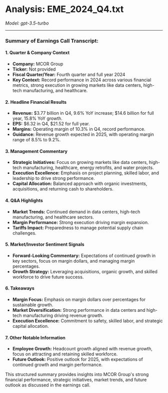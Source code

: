 # Analysis: EME_2024_Q4.txt

*Model: gpt-3.5-turbo*

---

### Summary of Earnings Call Transcript:

#### 1. **Quarter & Company Context**
- **Company:** MCOR Group
- **Ticker:** Not provided
- **Fiscal Quarter/Year:** Fourth quarter and full year 2024
- **Key Context:** Record performance in 2024 across various financial metrics, strong execution in growing markets like data centers, high-tech manufacturing, and healthcare.

#### 2. **Headline Financial Results**
- **Revenue:** $3.77 billion in Q4, 9.6% YoY increase; $14.6 billion for full year, 15.8% YoY growth.
- **EPS:** $6.32 in Q4, $21.52 for full year.
- **Margins:** Operating margin of 10.3% in Q4, record performance.
- **Guidance:** Revenue growth expected in 2025, with operating margin range of 8.5% to 9.2%.

#### 3. **Management Commentary**
- **Strategic Initiatives:** Focus on growing markets like data centers, high-tech manufacturing, healthcare, energy retrofits, and water projects.
- **Execution Excellence:** Emphasis on project planning, skilled labor, and leadership to drive strong performance.
- **Capital Allocation:** Balanced approach with organic investments, acquisitions, and returning cash to shareholders.

#### 4. **Q&A Highlights**
- **Market Trends:** Continued demand in data centers, high-tech manufacturing, and healthcare sectors.
- **Margin Performance:** Strong execution driving margin expansion.
- **Tariffs Impact:** Preparedness to manage potential supply chain challenges.

#### 5. **Market/Investor Sentiment Signals**
- **Forward-Looking Commentary:** Expectations of continued growth in key sectors, focus on margin dollars, and managing margin percentages.
- **Growth Strategy:** Leveraging acquisitions, organic growth, and skilled workforce to drive future success.

#### 6. **Takeaways**
- **Margin Focus:** Emphasis on margin dollars over percentages for sustainable growth.
- **Market Diversification:** Strong performance in data centers and high-tech manufacturing driving revenue growth.
- **Execution Excellence:** Commitment to safety, skilled labor, and strategic capital allocation.

#### 7. **Other Notable Information**
- **Employee Growth:** Headcount growth aligned with revenue growth, focus on attracting and retaining skilled workforce.
- **Future Outlook:** Positive outlook for 2025, with expectations of continued growth and margin performance.

This structured summary provides insights into MCOR Group's strong financial performance, strategic initiatives, market trends, and future outlook as discussed in the earnings call.